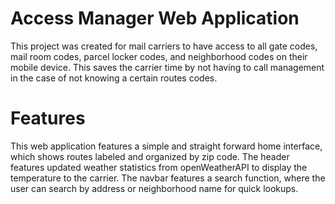 <h1>Access Manager Web Application</h1>
<p>This project was created for mail carriers to have access to all gate codes, mail room codes, parcel locker codes, and neighborhood codes on their mobile device. 
  This saves the carrier time by not having to call management in the case of not knowing a certain routes codes.</p>

<h1>Features</h1>
<p>This web application features a simple and straight forward home interface, which shows routes labeled and organized by zip code.
The header features updated weather statistics from openWeatherAPI to display the temperature to the carrier.
The navbar features a search function, where the user can search by address or neighborhood name for quick lookups.</p>

